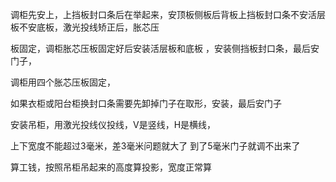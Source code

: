 调柜先安上，上挡板封口条后在举起来，安顶板侧板后背板上挡板封口条不安活层板不安底板，激光投线矫正后，胀芯压

板固定，调柜胀芯压板固定好后安装活层板和底板 ，安装侧挡板封口条，最后安门子，

调柜用四个胀芯压板固定，


如果衣柜或阳台柜换封口条需要先卸掉门子在取形，安装，最后安门子


安装吊柜，用激光投线仪投线，V是竖线，H是横线，


上下宽度不能超过3毫米，差3毫米问题就大了
到了5毫米门子就调不出来了



算工钱，按照吊柜吊起来的高度算投影，宽度正常算



















